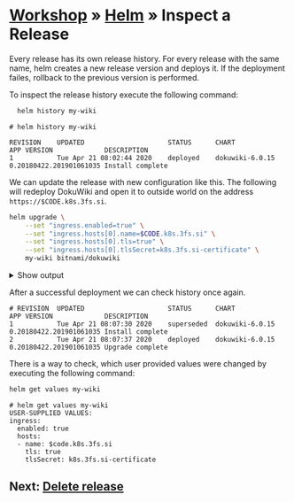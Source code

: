 # [Workshop](../README.md) &raquo; [Helm](./README.md) &raquo; Inspect a Release

Every release has its own release history. For every release with the same
name, helm creates a new release version and deploys it. If the deployment
failes, rollback to the previous version is performed.

To inspect the release history execute the following command:

```bash
  helm history my-wiki
```

```console
# helm history my-wiki

REVISION	UPDATED                 	STATUS  	CHART          	APP VERSION            	DESCRIPTION
1       	Tue Apr 21 08:02:44 2020	deployed	dokuwiki-6.0.15	0.20180422.201901061035	Install complete
```

We can update the release with new configuration like this. The following will
redeploy DokuWiki and open it to outside world on the address `https://$CODE.k8s.3fs.si`.

```bash
helm upgrade \
    --set "ingress.enabled=true" \
    --set "ingress.hosts[0].name=$CODE.k8s.3fs.si" \
    --set "ingress.hosts[0].tls=true" \
    --set "ingress.hosts[0].tlsSecret=k8s.3fs.si-certificate" \
    my-wiki bitnami/dokuwiki
```

<details>
    <summary>Show output</summary>

```console
# helm upgrade \
#     --set "ingress.enabled=true" \
#     --set "ingress.hosts[0].name=$CODE.k8s.3fs.si" \
#     --set "ingress.hosts[0].tls=true" \
#     --set "ingress.hosts[0].tlsSecret=k8s.3fs.si-certificate" \
#     my-wiki bitnami/dokuwiki
Release "my-wiki" has been upgraded. Happy Helming!
NAME: my-wiki
LAST DEPLOYED: Tue Apr 21 08:06:06 2020
NAMESPACE: default
STATUS: deployed
REVISION: 3
TEST SUITE: None
NOTES:
** Please be patient while the chart is being deployed **

1. Get the DokuWiki URL indicated on the Ingress Rule and associate it to your cluster external IP:

   export CLUSTER_IP=$(minikube ip) # On Minikube. Use: `kubectl cluster-info` on others K8s clusters
   export HOSTNAME=$(kubectl get ingress --namespace default my-wiki-dokuwiki -o jsonpath='{.spec.rules[0].host}')
   echo "Dokuwiki URL: http://$HOSTNAME/"
   echo "$CLUSTER_IP  $HOSTNAME" | sudo tee -a /etc/hosts

2. Login with the following credentials

  echo Username: user
  echo Password: $(kubectl get secret --namespace default my-wiki-dokuwiki -o jsonpath="{.data.dokuwiki-password}" | base64 --decode)
```

</details>

After a successful deployment we can check history once again.

```console
# REVISION	UPDATED                 	STATUS    	CHART          	APP VERSION            	DESCRIPTION
1       	Tue Apr 21 08:07:30 2020	superseded	dokuwiki-6.0.15	0.20180422.201901061035	Install complete
2       	Tue Apr 21 08:07:37 2020	deployed  	dokuwiki-6.0.15	0.20180422.201901061035	Upgrade complete
```

There is a way to check, which user provided values were changed by executing the following command:

```bash
helm get values my-wiki
```

```console
# helm get values my-wiki
USER-SUPPLIED VALUES:
ingress:
  enabled: true
  hosts:
  - name: $code.k8s.3fs.si
    tls: true
    tlsSecret: k8s.3fs.si-certificate
```

## Next: [Delete release](./03_delete_release.md)
